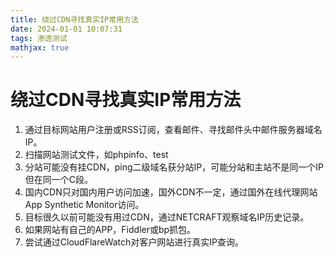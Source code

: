 ```yaml
---
title: 绕过CDN寻找真实IP常用方法
date: 2024-01-01 10:07:31
tags: 渗透测试
mathjax: true
---
```


# 绕过CDN寻找真实IP常用方法

1. 通过目标网站用户注册或RSS订阅，查看邮件、寻找邮件头中邮件服务器域名IP。
2. 扫描网站测试文件，如phpinfo、test
3. 分站可能没有挂CDN，ping二级域名获分站IP，可能分站和主站不是同一个IP但在同一个C段。
4. 国内CDN只对国内用户访问加速，国外CDN不一定，通过国外在线代理网站App Synthetic Monitor访问。
5. 目标很久以前可能没有用过CDN，通过NETCRAFT观察域名IP历史记录。
6. 如果网站有自己的APP，Fiddler或bp抓包。
7. 尝试通过CloudFlareWatch对客户网站进行真实IP查询。
